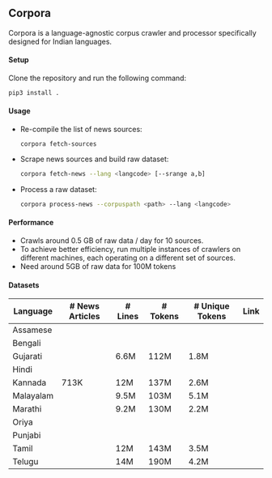 ## Corpora

Corpora is a language-agnostic corpus crawler and processor specifically designed for Indian languages.


#### Setup

Clone the repository and run the following command:
```bash
pip3 install .
```



#### Usage

* Re-compile the list of news sources:

  ```
  corpora fetch-sources
  ```

* Scrape news sources and build raw dataset:

  ```bash
  corpora fetch-news --lang <langcode> [--srange a,b]
  ```

* Process a raw dataset:

  ```bash
  corpora process-news --corpuspath <path> --lang <langcode>
  ```



#### Performance

* Crawls around 0.5 GB of raw data / day for 10 sources.
* To achieve better efficiency, run multiple instances of crawlers on different machines, each operating on a different set of sources.
* Need around 5GB of raw data for 100M tokens



#### Datasets

| Language | # News Articles | # Lines | # Tokens  | # Unique Tokens | Link |
| -------- | --------------- | ------- | --------- | --------------- | ---- |
| Assamese |  |  |  |          |      |
| Bengali |  |  |  |          |      |
| Gujarati | | 6.6M | 112M | 1.8M | |
| Hindi | | |  | | |
| Kannada | 713K | 12M | 137M | 2.6M | |
| Malayalam | | 9.5M | 103M | 5.1M | |
| Marathi | | 9.2M | 130M | 2.2M | |
| Oriya | | |  | | |
| Punjabi | | |  | | |
| Tamil | | 12M | 143M | 3.5M | |
| Telugu |  | 14M | 190M | 4.2M | |
